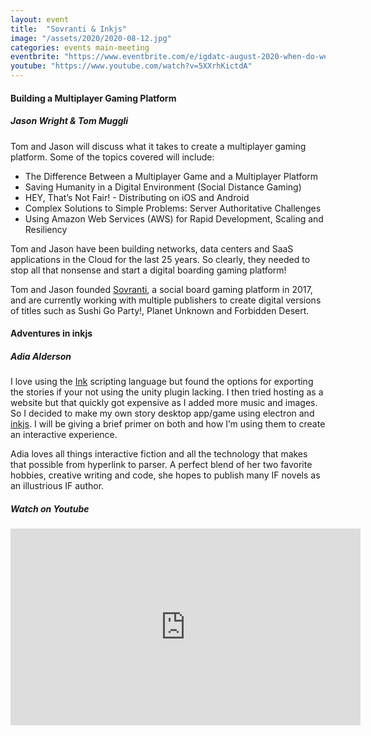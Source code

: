 ```yaml
---
layout: event
title:  "Sovranti & Inkjs"
image: "/assets/2020/2020-08-12.jpg"
categories: events main-meeting
eventbrite: "https://www.eventbrite.com/e/igdatc-august-2020-when-do-we-get-to-make-games-tickets-116244685985#"
youtube: "https://www.youtube.com/watch?v=5XXrhKictdA"
---
```


#### Building a Multiplayer Gaming Platform
##### Jason Wright & Tom Muggli

Tom and Jason will discuss what it takes to create a multiplayer gaming platform. Some of the topics covered will include:

  * The Difference Between a Multiplayer Game and a Multiplayer Platform
  * Saving Humanity in a Digital Environment (Social Distance Gaming)
  * HEY, That’s Not Fair! - Distributing on iOS and Android
  * Complex Solutions to Simple Problems: Server Authoritative Challenges
  * Using Amazon Web Services (AWS) for Rapid Development, Scaling and Resiliency

Tom and Jason have been building networks, data centers and SaaS applications in the Cloud for the last 25 years. So clearly, they needed to stop all that nonsense and start a digital boarding gaming platform!

Tom and Jason founded [Sovranti](https://www.sovranti.com/), a social board gaming platform in 2017, and are currently working with multiple publishers to create digital versions of titles such as Sushi Go Party!, Planet Unknown and Forbidden Desert.


#### Adventures in inkjs
##### Adia Alderson

I love using the [Ink](https://github.com/inkle/ink) scripting language but found the options for exporting the stories if your not using the unity plugin lacking. I then tried hosting as a website but that quickly got expensive as I added more music and images. So I decided to make my own story desktop app/game using electron and [inkjs](https://github.com/y-lohse/inkjs). I will be giving a brief primer on both and how I’m using them to create an interactive experience.

Adia loves all things interactive fiction and all the technology that makes that possible from hyperlink to parser. A perfect blend of her two favorite hobbies, creative writing and code, she hopes to publish many IF novels as an illustrious IF author.


##### Watch on Youtube

<iframe width="560" height="315" src="https://www.youtube.com/embed/5XXrhKictdA?start=7138" frameborder="0" allow="accelerometer; autoplay; clipboard-write; encrypted-media; gyroscope; picture-in-picture" allowfullscreen></iframe>
